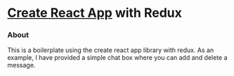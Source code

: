 # [Create React App](https://github.com/facebookincubator/create-react-app) with Redux

### About

This is a boilerplate using the create react app library with redux. As an example, I have provided a simple chat box where you can add and delete a message.
